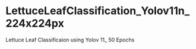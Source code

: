 # LettuceLeafClassification_Yolov11n_224x224px
Lettuce Leaf Classificaion using Yolov 11_ 50 Epochs 
